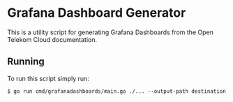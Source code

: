 # Grafana Dashboard Generator

This is a utility script for generating Grafana Dashboards from the Open Telekom Cloud documentation.

## Running

To run this script simply run:

```shell
$ go run cmd/grafanadashboards/main.go ./... --output-path destination
```

